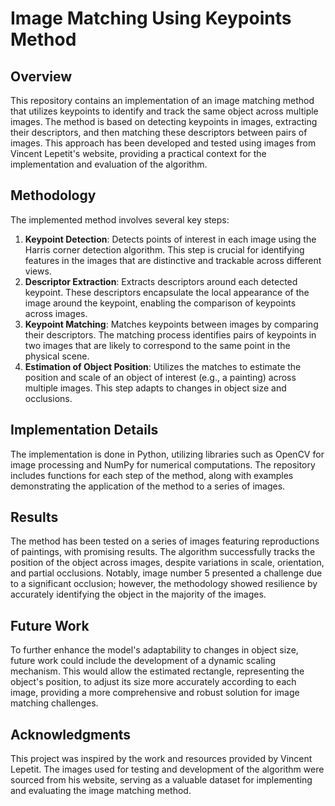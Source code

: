 # Image Matching Using Keypoints Method

## Overview

This repository contains an implementation of an image matching method that utilizes keypoints to identify and track the same object across multiple images. The method is based on detecting keypoints in images, extracting their descriptors, and then matching these descriptors between pairs of images. This approach has been developed and tested using images from Vincent Lepetit's website, providing a practical context for the implementation and evaluation of the algorithm.

## Methodology

The implemented method involves several key steps:
1. **Keypoint Detection**: Detects points of interest in each image using the Harris corner detection algorithm. This step is crucial for identifying features in the images that are distinctive and trackable across different views.
2. **Descriptor Extraction**: Extracts descriptors around each detected keypoint. These descriptors encapsulate the local appearance of the image around the keypoint, enabling the comparison of keypoints across images.
3. **Keypoint Matching**: Matches keypoints between images by comparing their descriptors. The matching process identifies pairs of keypoints in two images that are likely to correspond to the same point in the physical scene.
4. **Estimation of Object Position**: Utilizes the matches to estimate the position and scale of an object of interest (e.g., a painting) across multiple images. This step adapts to changes in object size and occlusions.

## Implementation Details

The implementation is done in Python, utilizing libraries such as OpenCV for image processing and NumPy for numerical computations. The repository includes functions for each step of the method, along with examples demonstrating the application of the method to a series of images.

## Results

The method has been tested on a series of images featuring reproductions of paintings, with promising results. The algorithm successfully tracks the position of the object across images, despite variations in scale, orientation, and partial occlusions. Notably, image number 5 presented a challenge due to a significant occlusion; however, the methodology showed resilience by accurately identifying the object in the majority of the images.

## Future Work

To further enhance the model's adaptability to changes in object size, future work could include the development of a dynamic scaling mechanism. This would allow the estimated rectangle, representing the object's position, to adjust its size more accurately according to each image, providing a more comprehensive and robust solution for image matching challenges.

## Acknowledgments

This project was inspired by the work and resources provided by Vincent Lepetit. The images used for testing and development of the algorithm were sourced from his website, serving as a valuable dataset for implementing and evaluating the image matching method.
